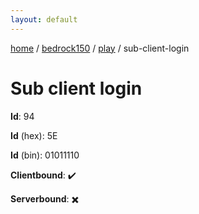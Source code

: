 ```yaml
---
layout: default
---
```


[home](/)  /  [bedrock150](/protocol/bedrock150)  /  [play](/protocol/bedrock150/play)  /  sub-client-login

# Sub client login

**Id**: 94

**Id** (hex): 5E

**Id** (bin): 01011110

**Clientbound**: ✔️

**Serverbound**: ✖️
